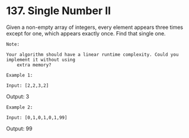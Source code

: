 # 137. Single Number II

Given a non-empty array of integers, every element appears
        three times except for one, which appears exactly once. Find that single one.

    Note:

    Your algorithm should have a linear runtime complexity. Could you implement it without using
        extra memory?

    Example 1:

    Input: [2,2,3,2]
Output: 3

    Example 2:

    Input: [0,1,0,1,0,1,99]
Output: 99